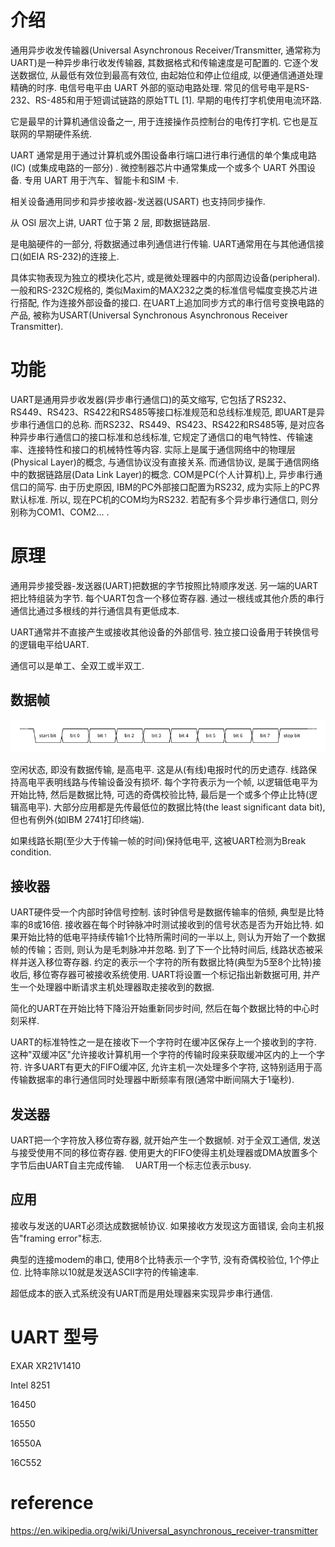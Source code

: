 

# 介绍

通用异步收发传输器(Universal Asynchronous Receiver/Transmitter, 通常称为UART)是一种异步串行收发传输器, 其数据格式和传输速度是可配置的. 它逐个发送数据位, 从最低有效位到最高有效位, 由起始位和停止位组成, 以便通信通道处理精确的时序. 电信号电平由 UART 外部的驱动电路处理. 常见的信号电平是RS-232、RS-485和用于短调试链路的原始TTL [1]. 早期的电传打字机使用电流环路. 

它是最早的计算机通信设备之一, 用于连接操作员控制台的电传打字机. 它也是互联网的早期硬件系统. 

UART 通常是用于通过计算机或外围设备串行端口进行串行通信的单个集成电路(IC) (或集成电路的一部分) . 微控制器芯片中通常集成一个或多个 UART 外围设备. 专用 UART 用于汽车、智能卡和SIM 卡. 

相关设备通用同步和异步接收器-发送器(USART) 也支持同步操作. 

从 OSI 层次上讲, UART 位于第 2 层, 即数据链路层. 





是电脑硬件的一部分, 将数据通过串列通信进行传输. UART通常用在与其他通信接口(如EIA RS-232)的连接上. 

具体实物表现为独立的模块化芯片, 或是微处理器中的内部周边设备(peripheral). 一般和RS-232C规格的, 类似Maxim的MAX232之类的标准信号幅度变换芯片进行搭配, 作为连接外部设备的接口. 在UART上追加同步方式的串行信号变换电路的产品, 被称为USART(Universal Synchronous Asynchronous Receiver Transmitter). 

# 功能

UART是通用异步收发器(异步串行通信口)的英文缩写, 它包括了RS232、RS449、RS423、RS422和RS485等接口标准规范和总线标准规范, 即UART是异步串行通信口的总称. 而RS232、RS449、RS423、RS422和RS485等, 是对应各种异步串行通信口的接口标准和总线标准, 它规定了通信口的电气特性、传输速率、连接特性和接口的机械特性等内容. 实际上是属于通信网络中的物理层(Physical Layer)的概念, 与通信协议没有直接关系. 而通信协议, 是属于通信网络中的数据链路层(Data Link Layer)的概念. COM是PC(个人计算机)上, 异步串行通信口的简写. 由于历史原因, IBM的PC外部接口配置为RS232, 成为实际上的PC界默认标准. 所以, 现在PC机的COM均为RS232. 若配有多个异步串行通信口, 则分别称为COM1、COM2... . 

# 原理

通用异步接受器-发送器(UART)把数据的字节按照比特顺序发送. 另一端的UART把比特组装为字节. 每个UART包含一个移位寄存器. 通过一根线或其他介质的串行通信比通过多根线的并行通信具有更低成本. 

UART通常并不直接产生或接收其他设备的外部信号. 独立接口设备用于转换信号的逻辑电平给UART. 

通信可以是单工、全双工或半双工. 

## 数据帧

![2024-08-08-20-53-18.png](./images/2024-08-08-20-53-18.png)

空闲状态, 即没有数据传输, 是高电平. 这是从(有线)电报时代的历史遗存. 线路保持高电平表明线路与传输设备没有损坏. 每个字符表示为一个帧, 以逻辑低电平为开始比特, 然后是数据比特, 可选的奇偶校验比特, 最后是一个或多个停止比特(逻辑高电平). 大部分应用都是先传最低位的数据比特(the least significant data bit), 但也有例外(如IBM 2741打印终端). 

如果线路长期(至少大于传输一帧的时间)保持低电平, 这被UART检测为Break condition.

## 接收器

UART硬件受一个内部时钟信号控制. 该时钟信号是数据传输率的倍频, 典型是比特率的8或16倍. 接收器在每个时钟脉冲时测试接收到的信号状态是否为开始比特. 如果开始比特的低电平持续传输1个比特所需时间的一半以上, 则认为开始了一个数据帧的传输；否则, 则认为是毛刺脉冲并忽略. 到了下一个比特时间后, 线路状态被采样并送入移位寄存器. 约定的表示一个字符的所有数据比特(典型为5至8个比特)接收后, 移位寄存器可被接收系统使用. UART将设置一个标记指出新数据可用, 并产生一个处理器中断请求主机处理器取走接收到的数据. 

简化的UART在开始比特下降沿开始重新同步时间, 然后在每个数据比特的中心时刻采样. 

UART的标准特性之一是在接收下一个字符时在缓冲区保存上一个接收到的字符. 这种"双缓冲区"允许接收计算机用一个字符的传输时段来获取缓冲区内的上一个字符. 许多UART有更大的FIFO缓冲区, 允许主机一次处理多个字符, 这特别适用于高传输数据率的串行通信同时处理器中断频率有限(通常中断间隔大于1毫秒). 

## 发送器

UART把一个字符放入移位寄存器, 就开始产生一个数据帧. 对于全双工通信, 发送与接受使用不同的移位寄存器. 使用更大的FIFO使得主机处理器或DMA放置多个字节后由UART自主完成传输. 　UART用一个标志位表示busy. 

## 应用

接收与发送的UART必须达成数据帧协议. 如果接收方发现这方面错误, 会向主机报告"framing error"标志. 

典型的连接modem的串口, 使用8个比特表示一个字节, 没有奇偶校验位, 1个停止位. 比特率除以10就是发送ASCII字符的传输速率. 

超低成本的嵌入式系统没有UART而是用处理器来实现异步串行通信. 

# UART 型号

EXAR XR21V1410

Intel 8251

16450

16550

16550A

16C552

# reference

https://en.wikipedia.org/wiki/Universal_asynchronous_receiver-transmitter
